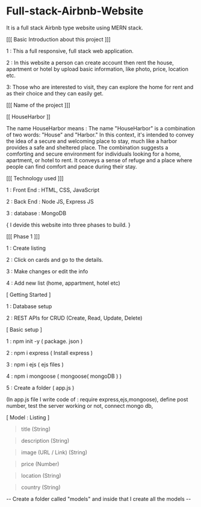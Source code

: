 # Full-stack-Airbnb-Website
It is a full stack Airbnb type website using MERN stack.

[[[ Basic Introduction about this project ]]]


1 : This a full responsive, full stack web application.

2 : In this website a person can create account then rent the house, apartment or hotel by upload basic information, like photo, price, location etc.

3: Those who are interested to visit, they can explore the home for rent and as their choice and they can easily get.

[[[ Name of the project ]]]

[[ HouseHarbor ]]

The name HouseHarbor means : The name "HouseHarbor" is a combination of two words: "House" and "Harbor." In this context, it's intended to convey the idea of a secure and welcoming place to stay, much like a harbor provides a safe and sheltered place. The combination suggests a comforting and secure environment for individuals looking for a home, apartment, or hotel to rent. It conveys a sense of refuge and a place where people can find comfort and peace during their stay.

[[[ Technology used ]]]


1 : Front End : HTML, CSS, JavaScript

2 : Back End : Node JS, Express JS

3 : database : MongoDB

{ I devide this website into three phases to build. }

[[[ Phase 1 ]]]


1 : Create listing

2 : Click on cards and go to the details.

3 : Make changes or edit the info

4 : Add new list (home, appartment, hotel etc)

[ Getting Started ]


1 : Database setup

2 : REST APIs for CRUD (Create, Read, Update, Delete)

[ Basic setup ]

1 : npm init -y ( package. json )

2 : npm i express ( Install express )

3 :  npm i ejs ( ejs files )

4 : npm i mongoose ( mongoose( mongoDB ) )

5 : Create a folder ( app.js )

(In app.js file I write code of : require express,ejs,mongoose), define post number, test the server working or not, connect mongo db, 

[ Model : Listing ]

> title (String)

> description (String)

> image (URL / Link) (String)

> price (Number)

> location (String)

>country (String)

-- Create a folder called "models" and inside that I create all the models --